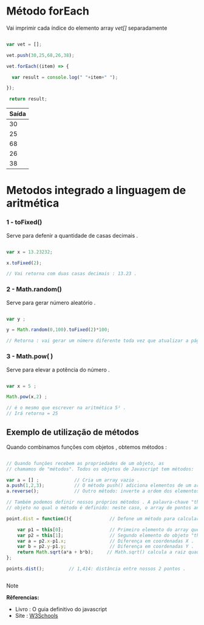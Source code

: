 
# Método forEach

 Vai imprimir cada índice do elemento array _vet[]_ separadamente   

```javascript

var vet = [];

vet.push(30,25,68,26,38);

vet.forEach((item) => {

  var result = console.log(" "+item+" ");

});

 return result;
```
| Saída |
|:--|
| 30 |
| 25 |
| 68 |
| 26 |
| 38 |

# Metodos integrado a linguagem  de aritmética 

### 1 - toFixed()

<p> Serve para defenir a quantidade de casas decimais .</p>

``` javascript

var x = 13.23232;

x.toFixed(2);

// Vai retorna com duas casas decimais : 13.23 .

```

### 2 - Math.random()

<p> Serve para gerar número aleatório .</p>

```javascript

var y ;

y = Math.random(0,100).toFixed(2)*100;

// Retorna : vai gerar um número diferente toda vez que atualizar a página , com duas casas decimais .

```
### 3 - Math.pow( )

<p> Serve para elevar a potência do número .</p>

```javascript

var x = 5 ;

Math.pow(x,2) ; 

// é o mesmo que escrever na aritmética 5² .
// Irá retorna = 25 

```
## Exemplo de utilização de métodos 

<p> Quando combinamos funçôes com objetos , obtemos métodos : </p>

```javascript

// Quando funçôes recebem as propriedades de um objeto, as 
// chamamos de "métodos". Todos os objetos de Javascript tem métodos:

var a = [] ;             // Cria um array vazio .
a.push(1,2,3);           // O método push() adiciona elementos de um array .
a.reverse();             // Outro método: inverte a ordem dos elementos .

// Também podemos definir nossos próprios métodos . A palavra-chave "this" se refere ao
// objeto no qual o método é definido: neste caso, o array de pontos anterior . 

point.dist = function(){              // Defone um método para calcular a distância .

    var p1 = this[0];                 // Primeiro elemento do array que . chamamos .  
    var p2 = this[1];                 // Segundo elemento do objeto "this" .
    var a = p2.x-p1.x;                // Diferença em coordenadas X .
    var b = p2.y-p1.y;                // Diferença em coordenadas Y .
    return Math.sqrt(a*a + b*b);     // Math.sqrt() calcula a raiz quadrada, oteorema de pítagoras .
};

points.dist();         // 1,414: distância entre nossos 2 pontos .



```


> [!NOTE]
> <strong> Rêferencias: </strong>
> * Livro : O guia definitivo do javascript
> * Site : [W3Schools](https://www.w3schools.com/)